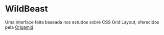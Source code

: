 # WildBeast

Uma interface feita baseada nos estudos sobre CSS Grid Layout, oferecidos pela [Origamid](https://www.origamid.com/)

[](WildBeast/img/CSSGRID.gif)
